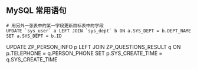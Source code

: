 ## MySQL 常用语句

```mysql
# 用另外一张表中的某一字段更新目标表中的字段
UPDATE `sys_user` a LEFT JOIN `sys_dept` b ON a.SYS_DEPT = b.DEPT_NAME SET a.SYS_DEPT = b.ID
```



UPDATE ZP_PERSON_INFO p LEFT JOIN ZP_QUESTIONS_RESULT q ON p.TELEPHONE = q.PERSON_PHONE
SET p.SYS_CREATE_TIME = q.SYS_CREATE_TIME